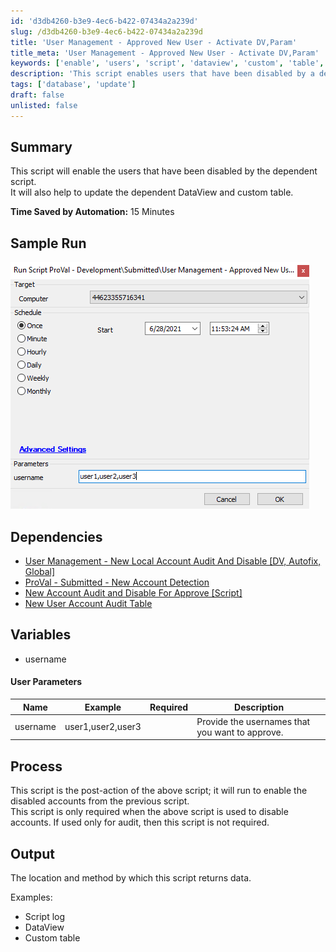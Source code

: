 ```yaml
---
id: 'd3db4260-b3e9-4ec6-b422-07434a2a239d'
slug: /d3db4260-b3e9-4ec6-b422-07434a2a239d
title: 'User Management - Approved New User - Activate DV,Param'
title_meta: 'User Management - Approved New User - Activate DV,Param'
keywords: ['enable', 'users', 'script', 'dataview', 'custom', 'table', 'audit']
description: 'This script enables users that have been disabled by a dependent script. It also updates the dependent DataView and custom table, saving approximately 15 minutes through automation. This is a post-action script that is essential when the previous script is used to disable accounts.'
tags: ['database', 'update']
draft: false
unlisted: false
---
```


## Summary

This script will enable the users that have been disabled by the dependent script.  
It will also help to update the dependent DataView and custom table.

**Time Saved by Automation:** 15 Minutes

## Sample Run

![Sample Run](../../../static/img/docs/d3db4260-b3e9-4ec6-b422-07434a2a239d/image_1.png)

## Dependencies

- [User Management - New Local Account Audit And Disable [DV, Autofix, Global]](/docs/3b41c8a5-cebe-47bd-a829-9b3fa5701b15)  
- [ProVal - Submitted - New Account Detection](/docs/75f8c13f-04d5-45fd-b650-3b010353a8c0)  
- [New Account Audit and Disable For Approve [Script]](/docs/fac82ae1-8f32-40b3-b9b2-a38f1a71e633)  
- [New User Account Audit Table](/docs/64d9813f-2eba-4448-8d78-c9a001979ee9)  

## Variables

- username

#### User Parameters

| Name     | Example                | Required | Description                                    |
|----------|------------------------|----------|------------------------------------------------|
| username | user1,user2,user3     |          | Provide the usernames that you want to approve.|

## Process

This script is the post-action of the above script; it will run to enable the disabled accounts from the previous script.  
This script is only required when the above script is used to disable accounts. If used only for audit, then this script is not required.

## Output

The location and method by which this script returns data.

Examples:  

- Script log  
- DataView  
- Custom table  

